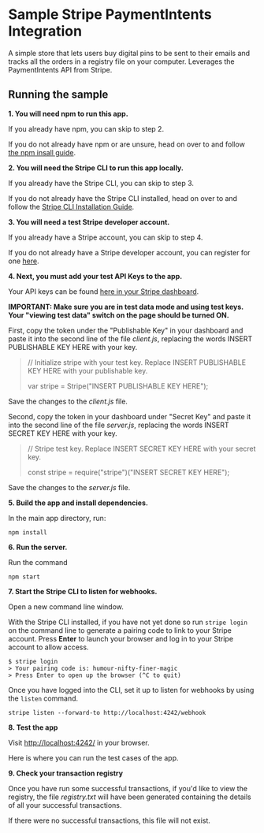 # Sample Stripe PaymentIntents Integration

A simple store that lets users buy digital pins to be sent to their emails and tracks all the orders in a registry file on your computer.
Leverages the PaymentIntents API from Stripe.

## Running the sample

**1. You will need npm to run this app.**

If you already have npm, you can skip to step 2.

If you do not already have npm or are unsure, head on over to and follow [the npm insall guide](https://www.npmjs.com/get-npm).

**2. You will need the Stripe CLI to run this app locally.**

If you already have the Stripe CLI, you can skip to step 3.

If you do not already have the Stripe CLI installed, head on over to and follow the [Stripe CLI Installation Guide](https://stripe.com/docs/stripe-cli).

**3. You will need a test Stripe developer account.**

If you already have a Stripe account, you can skip to step 4.

If you do not already have a Stripe developer account, you can register for one [here](https://dashboard.stripe.com/register).

**4. Next, you must add your test API Keys to the app.**

Your API keys can be found [here in your Stripe dashboard](https://dashboard.stripe.com/apikeys).

**IMPORTANT: Make sure you are in test data mode and using test keys. Your "viewing test data" switch on the page should be turned ON.**

First, copy the token under the "Publishable Key" in your dashboard and paste it into the second line of the file *client.js*, replacing the words INSERT PUBLISHABLE KEY HERE with your key.

> // Initialize stripe with your test key. Replace INSERT PUBLISHABLE KEY HERE with your publishable key.
>
> var stripe = Stripe("INSERT PUBLISHABLE KEY HERE");


Save the changes to the *client.js* file.

Second, copy the token in your dashboard under "Secret Key" and paste it into the second line of the file *server.js*, replacing the words INSERT SECRET KEY HERE with your key.


> // Stripe test key. Replace INSERT SECRET KEY HERE with your secret key.
>
> const stripe = require("stripe")("INSERT SECRET KEY HERE");

Save the changes to the *server.js* file.

**5. Build the app and install dependencies.**

In the main app directory, run:

```
npm install
```

**6. Run the server.**

Run the command

```
npm start
```
**7. Start the Stripe CLI to listen for webhooks.**

Open a new command line window.

With the Stripe CLI installed, if you have not yet done so run ```stripe login``` on the command line to generate a pairing code to link to your Stripe account. Press **Enter** to launch your browser and log in to your Stripe account to allow access.

```
$ stripe login
> Your pairing code is: humour-nifty-finer-magic
> Press Enter to open up the browser (^C to quit)
```
Once you have logged into the CLI, set it up to listen for webhooks by using the ```listen``` command.

```
stripe listen --forward-to http://localhost:4242/webhook
```

**8. Test the app**

Visit [http://localhost:4242/](http://localhost:4242/) in your browser.

Here is where you can run the test cases of the app.

**9. Check your transaction registry**

Once you have run some successful transactions, if you'd like to view the registry, the file *registry.txt* will have been generated containing the details of all your successful transactions.

If there were no successful transactions, this file will not exist.	
